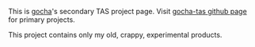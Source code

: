 This is [gocha](http://tasvideos.org/forum/r/gocha)'s secondary TAS project page. Visit [gocha-tas github page](https://github.com/gocha/gocha-tas) for primary projects.

This project contains only my old, crappy, experimental products.